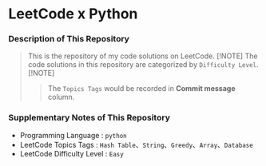 # LeetCode x Python

### Description of This Repository
> This is the repository of my code solutions on LeetCode.
> [!NOTE] 
> The code solutions in this repository are categorized by `Difficulty Level`.
> [!NOTE]
> > The `Topics Tags` would be recorded in **Commit message** column.

### Supplementary Notes of This Repository
- Programming Language : `python`
- LeetCode Topics Tags : `Hash Table`、`String`、`Greedy`、`Array`、`Database`
- LeetCode Difficulty Level : `Easy`
